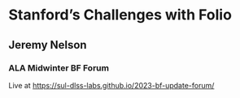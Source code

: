 # Stanford’s Challenges with Folio
## Jeremy Nelson
### ALA Midwinter BF Forum

Live at https://sul-dlss-labs.github.io/2023-bf-update-forum/
